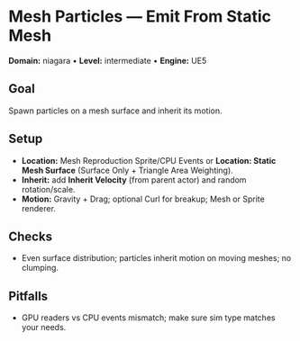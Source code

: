 # Mesh Particles — Emit From Static Mesh
**Domain:** niagara • **Level:** intermediate • **Engine:** UE5
## Goal
Spawn particles on a mesh surface and inherit its motion.
## Setup
- **Location:** Mesh Reproduction Sprite/CPU Events or **Location: Static Mesh Surface** (Surface Only + Triangle Area Weighting).
- **Inherit:** add **Inherit Velocity** (from parent actor) and random rotation/scale.
- **Motion:** Gravity + Drag; optional Curl for breakup; Mesh or Sprite renderer.
## Checks
- Even surface distribution; particles inherit motion on moving meshes; no clumping.
## Pitfalls
- GPU readers vs CPU events mismatch; make sure sim type matches your needs.
